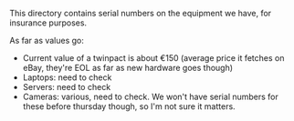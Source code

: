 This directory contains serial numbers on the equipment we have, for insurance purposes.

As far as values go:

- Current value of a twinpact is about €150 (average price it fetches on
  eBay, they're EOL as far as new hardware goes though)
- Laptops: need to check
- Servers: need to check
- Cameras: various, need to check. We won't have serial numbers for
  these before thursday though, so I'm not sure it matters.
